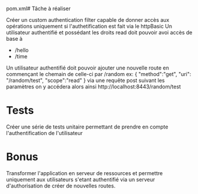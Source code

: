 pom.xml# Tâche à réaliser

Créer un custom authentication filter capable de donner accès aux opérations uniquement si l'authetification est fait via le httpBasic
Un utilisateur authentifié et possédant les droits read doit pouvoir avoi accès de base à  
* /hello
* /time

Un utilisateur authentifié doit pouvoir ajouter une nouvelle route en commençant le chemain de celle-ci par /random
ex:
{
"method":"get",
"uri": "/random/test",
"scope":"read"
}
via une requête post
suivant les paramètres on y accédera alors ainsi
http://localhost:8443/random/test

# Tests
Créer une série de tests unitaire permettant de prendre en compte l'authentification de l'utilisateur

# Bonus
Transformer l'application en serveur de ressources et permettre uniquement aux utilisateurs s'etant authentifié via un serveur d'authorisation de créer de nouvelles routes.
